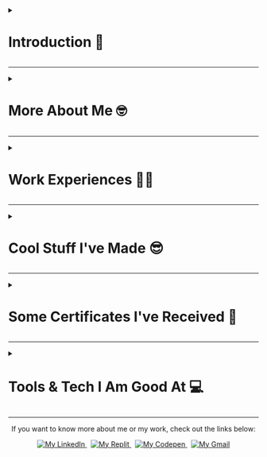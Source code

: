 <!-- SECTION: Introduction -->
<details>
  <summary>
    <h1>
      <a id="Introduction">
        Introduction 👋
      </a>
    </h1>
  </summary>
  
  <img src="https://media.tenor.com/YaY5xj1wzwYAAAAC/obi-wan-kenobi-obi-wan.gif" 
       alt="General Kenobi... 😲" 
       width="100%">

  <h3>My name is Rushil Patel and I create awesome web apps!</h3>
  
  <h3>I’m a <a rel="noopener noreferrer" target="_blank" href="#Experience">Full-Stack Developer experienced in designing and building highly performant front-end and back-end systems for the Internet</a>.</h3>
</details>

---

<!-- SECTION: About Me -->
<details>
  <summary>
    <h1>
      <a id="About">
        More About Me 🤓
      </a>
    </h1>
  </summary>

  <img src="./Images/me.jpeg" 
       alt="Hey, that's me!" 
       width="20%"
       align="right">  

  Hello again! I am Rushil, a graduate student (MS CS) at the [University of Florida](https://www.ufl.edu/). A decade ago, I accidentally stumbled upon Chrome's DevTools and found out that I had the power to modify any piece of content on any webpage. Although I had been fascinated by computers before, this discovery sparked a newfound passion and curiosity inside me about the inner workings of a computer. Ever since, I have been tinkering with computer code of all shapes and sizes for fun -- even built an audio workstation software (in MATLAB, of all things, check out my <a rel="noopener noreferrer" target="_blank" href="#Projects">featured projects</a>!)

  Fast-forward to today, and pursuing my Master's Degree has strengthened that passion and helped me realize how wonderful the field of Computer Science truly is. Not only that, but working as a <a rel="noopener noreferrer" target="_blank" href="#Experience">Full-Stack Developer for a year</a> has instilled in me the value of effective communication, leadership, and problem-solving skills.
</details>

---

<!-- SECTION: Work Experiences -->
<details>
  <summary>
    <h1>
      <a id="Experience">
        Work Experiences 👨‍💻
      </a>
    </h1>
  </summary>

  <!-- SUB-SECTION: Experience 1 -->
  <details>
    <summary>
      <table align="center">
        <tr>
          <th><h2> &nbsp; Full-Stack Developer &nbsp; </h2></th>
          <th>
            <h2> &nbsp; 
              <a id="LogicalLoop"
                 href="https://logicalloop.com">
                Logical Loop
              </a> &nbsp; 
            </h2>
          </th>
          <th><h2> &nbsp; Surat, India &nbsp; </h2></th>
          <th><h2> &nbsp; October 2021 - July 2022 &nbsp; </h2></th>
        </tr>
      </table>
    </summary>

  <ul>
    <li>
      Spearheaded a firm’s transition to a paperless practice by implementing a faster and safer web-based inventory management and accounting system, improving employee productivity by 40% and reducing accounting errors by 75%.
    </li>
    <li>
      Reduced front-end development time by 30% and improved code maintainability by creating modular, reusable <a href="https://mui.com/">Material UI</a> components using <a href="https://react.dev/">React.js</a> and TypeScript.
    </li>
    <li>
      Achieved sub-second (< 1 sec) page load times by optimizing the website’s performance (deployed on <a href="https://vercel.com/">Vercel</a>) with the help of lazy loading and code-splitting techniques.
    </li>
    <li>
      Bettered average <a href="https://www.mongodb.com/">MongoDB</a> query time from 2.5 to 1.1 seconds through pagination, indexes, projections, and other query optimization and server caching techniques (using <a href="https://nodejs.org/">Node.js</a> and <a href="https://expressjs.com/">Express.js</a>, deployed on <a href="https://www.heroku.com/">Heroku</a>).
    </li>
    <li>
      Decreased the total testing time in half and produced more reliable results by automating front-end tests (through <a href="https://jestjs.io/">Jest</a>, <a href="https://pptr.dev/">Puppeteer</a>) and back-end tests (through <a href="https://mochajs.org/">Mocha</a>, <a href="https://www.chaijs.com/">Chai</a>).
    </li>
    <li>
      Eliminated most production issues and reduced deployment time by 65% by streamlining the build, test, and deploy pipelines (using <a href="https://github.com/features/actions">GitHub Actions</a>, <a href="https://vercel.com/">Vercel</a>, and <a href="https://www.heroku.com/">Heroku</a>).
    </li>
    <li>
      Adopted best practices from Agile and CI/CD, resulting in faster feedback loops and tripling the frequency of releases.
    </li>
    <li>
      Documented the entire system and made dedicated user guides, reducing the number of meetings by a third and allowing for more efficient communication.
    </li>
  </ul>
    
  </details>
</details>

---

<!-- SECTION: Projects -->
<details>
  <summary>
    <h1>
      <a id="Projects">
        Cool Stuff I've Made 😎
      </a>
    </h1>
  </summary>

  <!-- SUB-SECTION: Project 1 -->
  <details>
    <summary>
      <h2>TwittEr: Twitter in Erlang</h2>
    </summary>
    
  <img src="./Images/TwittEr.png" 
       alt="I made a Twitter clone in Erlang!" 
       width="50%"
       align="right">

  <ul>
    <li>
      Designed a console-based Twitter clone in Erlang with 10+ features, including user search, tweets & retweets, subscriptions, follower management, and a real-time tweet timeline.
    </li>
    <li>
      Lowered the code complexity by 60% (and removed boilerplate code altogether) by incorporating generic behaviors in the back-end system (made with Cowboy).
    </li>
    <li>
      Reached near real-time database performance (request-response latency under 2.2 ms, in Mnesia) by switching to a fast, hash-based user authentication and authorization mechanism.
    </li>
  </ul>
    
  </details>

  <!-- SUB-SECTION: Project 2 -->
  <details>
    <summary>
      <h2>MinEr: Miner in Erlang</h2>
    </summary>
    
  <img src="./Images/MinEr.png" 
       alt="I made a crypto miner in Erlang!" 
       width="50%"
       align="right">

  <ul>
    <li>
      Developed a highly distributed, scalable (proof-of-concept) cryptocurrency miner in Erlang and enhanced its flexibility with the help of 5 different hashing algorithms.
    </li>
    <li>
      Attained a hash rate of 10K Hs/s (on each node) by employing a custom, distributed mining approach that uses concurrent, lightweight, and highly parallelized worker processes.
    </li>
    <li>
      Used supervision trees to make the system more fault-tolerant and eliminated 80% of all runtime errors with the help of Erlang’s robust error-handling mechanisms.
    </li>
  </ul>
    
  </details>

  <!-- SUB-SECTION: Project 3 -->
  <details>
    <summary>
      <h2>A.M.P: Audio Manipulation Program</h2>
    </summary>
    
  <img src="./Images/AMP.png" 
       alt="I made an audio workstation software in MATLAB!" 
       width="50%"
       align="right">

  <ul>
    <li>
      Integrated 4+ signal processing operations (such as amplification, upsampling/downsampling, noising/denoising) to build a feature-rich, multi-windowed audio workstation in MATLAB.
    </li>
    <li>
      Coded 5+ audio playback features and comprehensive audio recording features, including real-time audio waveform visualization.
    </li>
    <li>
      Programmed 3+ multi-audio editing features (cutting, copying, pasting, and merging audio samples) that are robust, comprehensive, and easy to use, enabling users to manipulate audio files and create custom compositions.
    </li>
  </ul>
    
  </details>
</details>

---

<!-- SECTION: Certifications -->
<details>
  <summary>
    <h1>
      <a id="Certificates">
        Some Certificates I've Received 📜
      </a>
    </h1>
  </summary>

  <p align="center">
    <img src="./Images/FCC_MachineLearningWithPython_Certificate.png" 
         alt="Certificate awarded after completing FreeCodeCamp's Machine Learning Course!" 
         width="32%">
    &nbsp;
    <img src="./Images/FCC_DataAnalysisWithPython_Certificate.png" 
         alt="Certificate awarded after completing FreeCodeCamp's Data Analysis Course!" 
         width="32%">
    &nbsp;
    <img src="./Images/FCC_DataVisualization_Certificate.png" 
         alt="Certificate awarded after completing FreeCodeCamp's Data Visualization Course!" 
         width="32%">
  </p>
  
  <!-- TODO: Insert Repo Links-->
  <p align="center">
    <a href="https://freecodecamp.org/certification/RushilPatel/machine-learning-with-python-v7">
      <img src="https://img.shields.io/badge/Freecodecamp-%23123.svg?&style=for-the-badge&logo=freecodecamp&logoColor=green" 
           alt="FreeCodeCamp Certification URL for FreeCodeCamp's Machine Learning Course!"
           width="19%">
    </a>
    &nbsp;
    <a href="#">
      <img src="https://img.shields.io/badge/GitHub-100000?style=for-the-badge&logo=github&logoColor=white" 
           alt="The Coursework Repository URL for FreeCodeCamp's Machine Learning Course!" 
           width="12%">
    </a>
    &nbsp;
    <a href="https://freecodecamp.org/certification/RushilPatel/data-analysis-with-python-v7">
      <img src="https://img.shields.io/badge/Freecodecamp-%23123.svg?&style=for-the-badge&logo=freecodecamp&logoColor=green" 
           alt="FreeCodeCamp Certification URL for FreeCodeCamp's Data Analysis Course!"
           width="19%">
    </a>
    &nbsp;
    <a href="#">
      <img src="https://img.shields.io/badge/GitHub-100000?style=for-the-badge&logo=github&logoColor=white" 
           alt="The Coursework Repository URL for FreeCodeCamp's Data Analysis Course!" 
           width="12%">
    </a>
    &nbsp;
    <a href="https://freecodecamp.org/certification/RushilPatel/data-visualization">
      <img src="https://img.shields.io/badge/Freecodecamp-%23123.svg?&style=for-the-badge&logo=freecodecamp&logoColor=green" 
           alt="FreeCodeCamp Certification URL for FreeCodeCamp's Machine Learning Course!"
           width="19%">
    </a>
    &nbsp;
    <a href="#">
      <img src="https://img.shields.io/badge/GitHub-100000?style=for-the-badge&logo=github&logoColor=white" 
           alt="The Coursework Repository URL for FreeCodeCamp's Data Visualization Course!" 
           width="12%">
    </a>
  </p>
  
</details>

---

<!-- SECTION: Tools & Technologies -->
<details>
  <summary>
    <h1>
      <a id="Technologies">
        Tools & Tech I Am Good At 💻
      </a>
    </h1>
  </summary>

  <h2>Languages</h2>
  
  ![HTML5](https://img.shields.io/badge/HTML5-E34F26?style=for-the-badge&logo=html5&logoColor=white)
  ![CSS3](https://img.shields.io/badge/CSS3-1572B6?style=for-the-badge&logo=css3&logoColor=white)
  ![JavaScript](https://img.shields.io/badge/JavaScript-323330?style=for-the-badge&logo=javascript&logoColor=F7DF1E)
  ![TypeScript](https://img.shields.io/badge/TypeScript-007ACC?style=for-the-badge&logo=typescript&logoColor=white)
  ![C](https://img.shields.io/badge/C-00599C?style=for-the-badge&logo=c&logoColor=white)
  ![C++](https://img.shields.io/badge/C%2B%2B-00599C?style=for-the-badge&logo=c%2B%2B&logoColor=white)
  ![C#](https://img.shields.io/badge/C%23-239120?style=for-the-badge&logo=c-sharp&logoColor=white)
  ![Java](https://img.shields.io/badge/Java-ED8B00?style=for-the-badge&logo=openjdk&logoColor=white)
  ![Python](https://img.shields.io/badge/Python-14354C?style=for-the-badge&logo=python&logoColor=white)
  ![Erlang](https://img.shields.io/badge/Erlang-white.svg?style=for-the-badge&logo=erlang&logoColor=a90533)
  ![Elixir](https://img.shields.io/badge/Elixir-4B275F?style=for-the-badge&logo=elixir&logoColor=white)
  ![Shell Script](https://img.shields.io/badge/Shell_Script-121011?style=for-the-badge&logo=gnu-bash&logoColor=white)
  ![JSON](https://img.shields.io/badge/JSON-5E5C5C?style=for-the-badge&logo=json&logoColor=white)
  ![YAML](https://img.shields.io/badge/YAML-5EC5C?style=for-the-badge&logoColor=white)
  ![TOML](https://img.shields.io/badge/TOML-5E5C5C?style=for-the-badge&logoColor=white)
  ![Markdown](https://img.shields.io/badge/Markdown-000000?style=for-the-badge&logo=markdown&logoColor=white)
  ![LaTeX](https://img.shields.io/badge/latex-%23008080.svg?style=for-the-badge&logo=latex&logoColor=white)

  <h2>Libraries/Environments</h2>
  
  ![NodeJS](https://img.shields.io/badge/Node.js-43853D?style=for-the-badge&logo=node.js&logoColor=white)
  ![Express.js](https://img.shields.io/badge/express.js-%23404d59.svg?style=for-the-badge&logo=express&logoColor=%2361DAFB)
  ![ReactJS](https://img.shields.io/badge/React-20232A?style=for-the-badge&logo=react&logoColor=61DAFB)
  ![ReduxJS](https://img.shields.io/badge/Redux-593D88?style=for-the-badge&logo=redux&logoColor=white)
  ![React Router](https://img.shields.io/badge/React_Router-CA4245?style=for-the-badge&logo=react-router&logoColor=white)
  ![PuppeteerJS](https://img.shields.io/badge/Puppeteer-40B5A4?style=for-the-badge&logo=Puppeteer&logoColor=white)
  ![JestJS](https://img.shields.io/badge/Jest-323330?style=for-the-badge&logo=Jest&logoColor=white)
  ![MochaJS](https://img.shields.io/badge/mocha.js-323330?style=for-the-badge&logo=mocha&logoColor=Brown)
  ![ChaiJS](https://img.shields.io/badge/chai.js-323330?style=for-the-badge&logo=chai&logoColor=red)
  ![NumPy](https://img.shields.io/badge/numpy-%23013243.svg?style=for-the-badge&logo=numpy&logoColor=white)
  ![Pandas](https://img.shields.io/badge/pandas-%23150458.svg?style=for-the-badge&logo=pandas&logoColor=white)
  ![Matplotlib](https://img.shields.io/badge/Matplotlib-%23ffffff.svg?style=for-the-badge&logo=Matplotlib&logoColor=black)
  ![PyTorch](https://img.shields.io/badge/PyTorch-%23EE4C2C.svg?style=for-the-badge&logo=PyTorch&logoColor=white)

  <h2>Databases</h2>
  
  ![MongoDB](https://img.shields.io/badge/MongoDB-4EA94B?style=for-the-badge&logo=mongodb&logoColor=white)
  ![MySQL](https://img.shields.io/badge/MySQL-005C84?style=for-the-badge&logo=mysql&logoColor=white)
  ![PostgreSQL](https://img.shields.io/badge/PostgreSQL-316192?style=for-the-badge&logo=postgresql&logoColor=white)
  ![SQLite](https://img.shields.io/badge/SQLite-07405E?style=for-the-badge&logo=sqlite&logoColor=white)
  ![PLSQL](https://img.shields.io/badge/PLSQL-F80000?style=for-the-badge&logo=oracle&logoColor=black)

  <h2>Platforms</h2>
  
  ![GitHub](https://img.shields.io/badge/GitHub-100000?style=for-the-badge&logo=github&logoColor=white)
  ![GitHub Actions](https://img.shields.io/badge/GitHub_Actions-2088FF?style=for-the-badge&logo=github-actions&logoColor=white)
  ![Vercel](https://img.shields.io/badge/Vercel-000000?style=for-the-badge&logo=vercel&logoColor=white)
  ![Heroku](https://img.shields.io/badge/Heroku-430098?style=for-the-badge&logo=heroku&logoColor=white)
  ![Netlify](https://img.shields.io/badge/Netlify-00C7B7?style=for-the-badge&logo=netlify&logoColor=white)
  ![Github Pages](https://img.shields.io/badge/github%20pages-121013?style=for-the-badge&logo=github&logoColor=white)
  ![Google Cloud](https://img.shields.io/badge/Google_Cloud-4285F4?style=for-the-badge&logo=google-cloud&logoColor=white)
  ![Microsoft Azure](https://img.shields.io/badge/microsoft%20azure-0089D6?style=for-the-badge&logo=microsoft-azure&logoColor=white)
  ![Amazon Web Services](https://img.shields.io/badge/Amazon_AWS-FF9900?style=for-the-badge&logo=amazonaws&logoColor=white)
  ![Firebase](https://img.shields.io/badge/firebase-%23039BE5.svg?style=for-the-badge&logo=firebase)

  <h2>Miscellaneous</h2>

  ![Linux](https://img.shields.io/badge/Linux-FCC624?style=for-the-badge&logo=linux&logoColor=black)
  ![Git](https://img.shields.io/badge/GIT-E44C30?style=for-the-badge&logo=git&logoColor=white)
  ![GNU Bash](https://img.shields.io/badge/GNU%20Bash-4EAA25?style=for-the-badge&logo=GNU%20Bash&logoColor=white)
  ![JSON Web Tokens](https://img.shields.io/badge/JWT-black?style=for-the-badge&logo=JSON%20web%20tokens)
  ![Material UI](https://img.shields.io/badge/Material--UI-0081CB?style=for-the-badge&logo=material-ui&logoColor=white)
  ![Postman](https://img.shields.io/badge/Postman-FF6C37?style=for-the-badge&logo=Postman&logoColor=white)
  ![Visual Studio Code](https://img.shields.io/badge/Visual_Studio_Code-0078D4?style=for-the-badge&logo=visual%20studio%20code&logoColor=white)
  ![Replit](https://img.shields.io/badge/Replit-DD1200?style=for-the-badge&logo=Replit&logoColor=white)
  ![OverLeaf](https://img.shields.io/badge/Overleaf-47A141?style=for-the-badge&logo=Overleaf&logoColor=white)
  ![Google Colab](https://img.shields.io/badge/Colab-F9AB00?style=for-the-badge&logo=googlecolab&color=525252)
  ![Jira](https://img.shields.io/badge/Jira-0052CC?style=for-the-badge&logo=Jira&logoColor=white)
  ![Trello](https://img.shields.io/badge/Trello-0052CC?style=for-the-badge&logo=trello&logoColor=white)
  ![Figma](https://img.shields.io/badge/Figma-F24E1E?style=for-the-badge&logo=figma&logoColor=white)
  ![Invision](https://img.shields.io/badge/InVision-FF3366?style=for-the-badge&logo=InVision&logoColor=white)
  ![MATLAB](https://img.shields.io/badge/MATLAB-0082C9?style=for-the-badge&logoColor=white)
  ![Wolfram Mathematica](https://img.shields.io/badge/Mathematica-D50C2D?style=for-the-badge&logoColor=white)
  ![GitKraken](https://img.shields.io/badge/GitKraken-179287?style=for-the-badge&logo=GitKraken&logoColor=white)
  ![Miro](https://img.shields.io/badge/Miro-F7C922?style=for-the-badge&logo=Miro&logoColor=050036)
</details>

---

  <p align="center"> 
    If you want to know more about me or my work, check out the links below: 
  </p>
  
  <p align="center">
    <a href="https://linkedin.com/in/rushillpatell">
      <img src="https://img.shields.io/badge/LinkedIn-0077B5?style=for-the-badge&logo=linkedin&logoColor=white" 
           alt="My LinkedIn" 
           width="26%">
    </a>
    &nbsp;
    <a href="https://replit.com/@RushilPatel11">
      <img src="https://img.shields.io/badge/Replit-DD1200?style=for-the-badge&logo=Replit&logoColor=white" 
           alt="My Replit" 
           width="22%">
    </a>
    &nbsp;
    <a href="https://codepen.io/rushilp1">
      <img src="https://img.shields.io/badge/Codepen-000000?style=for-the-badge&logo=codepen&logoColor=white" 
           alt="My Codepen" 
           width="26%">
    </a>
    &nbsp;
    <a href="mailto:rushillpatell@gmail.com">
      <img src="https://img.shields.io/badge/Gmail-D14836?style=for-the-badge&logo=gmail&logoColor=white" 
           alt="My Gmail" 
           width="21%">
    </a>
  </p>
